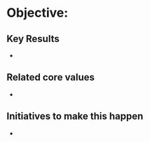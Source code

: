 # Objective: 

## Key Results

- 


## Related core values

- 

## Initiatives to make this happen

- 